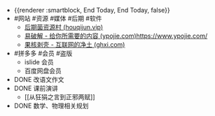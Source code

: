 - {{renderer :smartblock, End Today, End Today, false}}
- #网站 #资源 #媒体 #后期 #软件
	- [后期菌资源村 (houqijun.vip)](https://www.houqijun.vip/)
	- [易破解 - 给你所需要的内容 (ypojie.com)](https://www.ypojie.com/)https://www.ypojie.com/
	- [果核剥壳 - 互联网的净土 (ghxi.com)](https://www.ghxi.com/)
- #拼多多 #会员 #盗版
	- islide 会员
	- 百度网盘会员
- DONE 改语文作文
- DONE 课前演讲
	- [[从狂狷之言到正邪两赋]]
- DONE 数学、物理相关规划